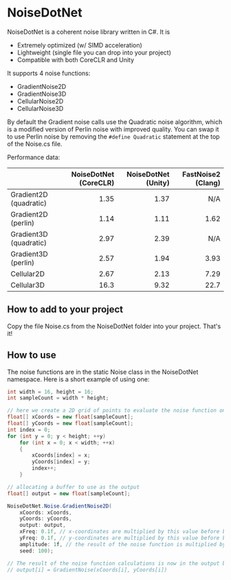 # NoiseDotNet
NoiseDotNet is a coherent noise library written in C#. It is 
- Extremely optimized (w/ SIMD acceleration)
- Lightweight (single file you can drop into your project)
- Compatible with both CoreCLR and Unity

It supports 4 noise functions:
- GradientNoise2D 
- GradientNoise3D
- CellularNoise2D
- CellularNoise3D

By default the Gradient noise calls use the Quadratic noise algorithm, which is a modified version of Perlin noise with improved quality. You can swap it to use Perlin noise by removing the `#define Quadratic` statement at the top of the Noise.cs file. 

Performance data:

|                        | NoiseDotNet (CoreCLR) | NoiseDotNet (Unity) | FastNoise2 (Clang) |
| :--------------------- | --------------------: | ------------------: | -----------------: |
| Gradient2D (quadratic) | 1.35                  | 1.37                | N/A                |
| Gradient2D (perlin)    | 1.14                  | 1.11                | 1.62               |
| Gradient3D (quadratic) | 2.97                  | 2.39                | N/A                |
| Gradient3D (perlin)    | 2.57                  | 1.94                | 3.93               |
| Cellular2D             | 2.67                  | 2.13                | 7.29               |
| Cellular3D             | 16.3                  | 9.32                | 22.7               |

## How to add to your project
Copy the file Noise.cs from the NoiseDotNet folder into your project. That's it!

## How to use
The noise functions are in the static Noise class in the NoiseDotNet namespace. Here is a short example of using one:

```csharp
int width = 16, height = 16;
int sampleCount = width * height;

// here we create a 2D grid of points to evaluate the noise function on
float[] xCoords = new float[sampleCount];
float[] yCoords = new float[sampleCount];
int index = 0;
for (int y = 0; y < height; ++y)
    for (int x = 0; x < width; ++x)
    {
        xCoords[index] = x;
        yCoords[index] = y;
        index++;
    }

// allocating a buffer to use as the output
float[] output = new float[sampleCount];

NoiseDotNet.Noise.GradientNoise2D(
    xCoords: xCoords,
    yCoords: yCoords,
    output: output,
    xFreq: 0.1f, // x-coordinates are multiplied by this value before being used
    yFreq: 0.1f, // y-coordinates are multiplied by this value before being used
    amplitude: 1f, // the result of the noise function is multiplied by this value
    seed: 100);

// The result of the noise function calculations is now in the output buffer.
// output[i] = GradientNoise(xCoords[i], yCoords[i])
```
